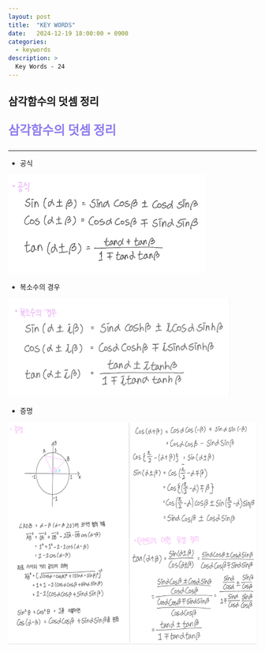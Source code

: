 ```yaml
---
layout: post
title:  "KEY WORDS"
date:   2024-12-19 18:00:00 + 0900
categories:
  - keywords
description: >
  Key Words - 24
---
```

## 삼각함수의 덧셈 정리

<p style = "color:#8f7cee; font-size:25px; font-weight:bold">
삼각함수의 덧셈 정리
</p>

---

- 공식

<img src = "../../assets/img/keywords/IMG_k10.png" width = "400" height = "200">

<br/>

- 복소수의 경우

<img src = "../../assets/img/keywords/IMG_k11.png" width = "450" height = "200">

<br/>

- 증명

<img src = "../../assets/img/keywords/IMG_k12.png" width = "1800" height = "450">